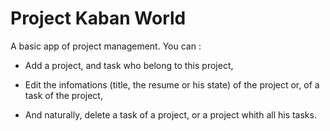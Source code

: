 # Project Kaban World
A basic app of project management. You can :

   - Add a project, and task who belong to this project,

   - Edit the infomations (title, the resume or his state) of the project or, of a task of the project,

   - And naturally, delete a task of a project, or a project whith all his tasks.


